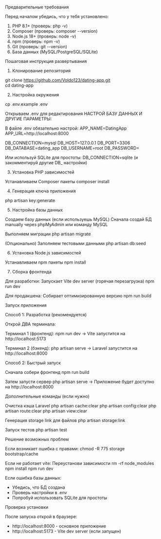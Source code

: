 Предварительные требования

Перед началом убедись, что у тебя установлено:

1. PHP 8.1+ (проверь: php -v)
2. Composer (проверь: composer --version)
3. Node.js 18+ (проверь: node -v)
4. npm (проверь: npm -v)
5. Git (проверь: git --version)
6. База данных (MySQL/PostgreSQL/SQLite)

Пошаговая инструкция развертывания

1. Клонирование репозитория

git clone https://github.com/Voldo123/dating-app.git  
cd dating-app

2. Настройка окружения

cp .env.example .env

Открываем .env для редактирования
НАСТРОЙ БАЗУ ДАННЫХ И ДРУГИЕ ПАРАМЕТРЫ:

В файле .env обязательно настрой:
APP_NAME=DatingApp
APP_URL=http://localhost:8000

DB_CONNECTION=mysql
DB_HOST=127.0.0.1
DB_PORT=3306
DB_DATABASE=dating_app
DB_USERNAME=root
DB_PASSWORD=

Или используй SQLite для простоты:
DB_CONNECTION=sqlite
(и закомментируй другие DB_ настройки)

3. Установка PHP зависимостей

Устанавливаем Composer пакеты
composer install

4. Генерация ключа приложения

php artisan key:generate

5. Настройка базы данных

Создаем базу данных (если используешь MySQL)
Сначала создай БД manually через phpMyAdmin или команду MySQL

Выполняем миграции
php artisan migrate

(Опционально) Заполняем тестовыми данными
php artisan db:seed

6. Установка Node.js зависимостей

Устанавливаем npm пакеты
npm install

7. Сборка фронтенда

Для разработки:
Запускает Vite dev server (горячая перезагрузка)
npm run dev

Для продакшена:
Собирает оптимизированную версию
npm run build

Запуск приложения

Способ 1: Разработка (рекомендуется)

Открой ДВА терминала:

Терминал 1 (фронтенд):
npm run dev
→ Vite запустится на http://localhost:5173

Терминал 2 (бэкенд):
php artisan serve
→ Laravel запустится на http://localhost:8000

Способ 2: Быстрый запуск

Сначала собери фронтенд
npm run build

Затем запусти сервер
php artisan serve
→ Приложение будет доступно на http://localhost:8000

Дополнительные команды (если нужно)

Очистка кэша Laravel
php artisan cache:clear
php artisan config:clear
php artisan route:clear
php artisan view:clear

Генерация storage link для файлов
php artisan storage:link

Запуск тестов
php artisan test

Решение возможных проблем

Если возникает ошибка с правами:
chmod -R 775 storage bootstrap/cache

Если не работает vite:
Переустанови зависимости
rm -rf node_modules
npm install
npm run dev

Если ошибка базы данных:
- Убедись, что БД создана
- Проверь настройки в .env
- Попробуй использовать SQLite для простоты

Проверка установки

После запуска открой в браузере:
- http://localhost:8000 - основное приложение
- http://localhost:5173 - Vite dev server (если запущен)

